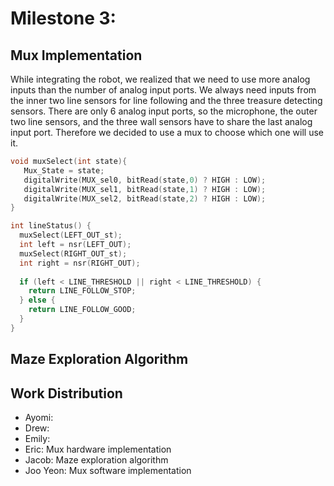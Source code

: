 # Milestone 3: 

## Mux Implementation

While integrating the robot, we realized that we need to use more analog inputs than the number of analog input ports.
We always need inputs from the inner two line sensors for line following and the three treasure detecting sensors. There are only 6 analog input ports, so the microphone, the outer two line sensors, and the three wall sensors have to share the last analog input port. Therefore we decided to use a mux to choose which one will use it.

```cpp
void muxSelect(int state){
   Mux_State = state;
   digitalWrite(MUX_sel0, bitRead(state,0) ? HIGH : LOW);
   digitalWrite(MUX_sel1, bitRead(state,1) ? HIGH : LOW);
   digitalWrite(MUX_sel2, bitRead(state,2) ? HIGH : LOW);
}
```

```cpp
int lineStatus() {
  muxSelect(LEFT_OUT_st);
  int left = nsr(LEFT_OUT);
  muxSelect(RIGHT_OUT_st);
  int right = nsr(RIGHT_OUT);
  
  if (left < LINE_THRESHOLD || right < LINE_THRESHOLD) {
    return LINE_FOLLOW_STOP;
  } else {
    return LINE_FOLLOW_GOOD;
  }
}
```


## Maze Exploration Algorithm
<script type="text/javascript" src="https://asciinema.org/a/lCf5EbSOk9DVuMELJmQMCry2a.js" id="asciicast-lCf5EbSOk9DVuMELJmQMCry2a" async></script>


## Work Distribution

*   Ayomi: 
*   Drew: 
*   Emily:  
*   Eric: Mux hardware implementation
*   Jacob: Maze exploration algorithm
*   Joo Yeon: Mux software implementation 

